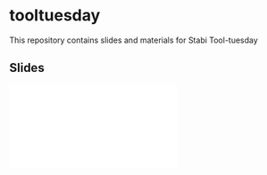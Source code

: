 # tooltuesday

This repository contains slides and materials for Stabi Tool-tuesday

## Slides
![Datenquellen](docs/datenquellen.html)